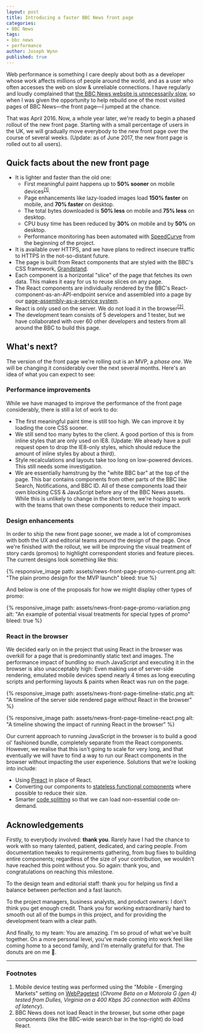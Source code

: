 ```yaml
---
layout: post
title: Introducing a faster BBC News front page
categories:
- BBC News
tags:
- bbc news
- performance
author: Joseph Wynn
published: true
---
```


Web performance is something I care deeply about both as a developer whose work affects millions of people around the world, and as a user who often accesses the web on slow & unreliable connections. I have regularly and loudly complained that [the BBC News website is unnecessarily slow](/redefining-the-bcc-news-core-experience/), so when I was given the opportunity to help rebuild one of the most visited pages of BBC News—the front page—I jumped at the chance.

That was April 2016. Now, a whole year later, we're ready to begin a phased rollout of the new front page. Starting with a small percentage of users in the UK, we will gradually move everybody to the new front page over the course of several weeks. (Update: as of June 2017, the new front page is rolled out to all users).

## Quick facts about the new front page

* It is lighter and faster than the old one:
  * First meaningful paint happens up to **50% sooner** on mobile devices<sup><a href="#footnotes">[1]</a></sup>.
  * Page enhancements like lazy-loaded images load **150% faster** on mobile, and **70% faster** on desktop.
  * The total bytes downloaded is **50% less** on mobile and **75% less** on desktop.
  * CPU busy time has been reduced by **30%** on mobile and by **50%** on desktop.
  * Performance monitoring has been automated with [SpeedCurve](https://speedcurve.com/) from the beginning of the project.<!--more-->
* It is available over HTTPS, and we have plans to redirect insecure traffic to HTTPS in the not-so-distant future.
* The page is built from React components that are styled with the BBC's CSS framework, [Grandstand](https://github.com/bbc/grandstand).
* Each component is a horizontal "slice" of the page that fetches its own data. This makes it easy for us to reuse slices on any page.
* The React components are individually rendered by the BBC's React-component-as-an-API-endpoint service and assembled into a page by our [page-assembly-as-a-service system](/how-we-assemble-web-pages-at-bbc-news/).
* React is only used on the server. We do not load it in the browser<sup><a href="#footnotes">[2]</a></sup>.
* The development team consists of 5 developers and 1 tester, but we have collaborated with over 60 other developers and testers from all around the BBC to build this page.

## What's next?

The version of the front page we're rolling out is an MVP, a _phase one_. We will be changing it considerably over the next several months. Here's an idea of what you can expect to see:

### Performance improvements

While we have managed to improve the performance of the front page considerably, there is still a lot of work to do:

* The first meaningful paint time is still too high. We can improve it by loading the core CSS sooner.
* We still send too many bytes to the client. A good portion of this is from inline styles that are only used on IE8. (Update: We already have a pull request open to drop the IE8-only styles, which should reduce the amount of inline styles by about a third).
* Style recalculations and layouts take too long on low-powered devices. This still needs some investigation.
* We are essentially hamstrung by the "white BBC bar" at the top of the page. This bar contains components from other parts of the BBC like Search, Notifications, and BBC ID. All of these components load their own blocking CSS & JavaScript before any of the BBC News assets. While this is unlikely to change in the short term, we're hoping to work with the teams that own these components to reduce their impact.

### Design enhancements

In order to ship the new front page sooner, we made a lot of compromises with both the UX and editorial teams around the design of the page. Once we're finished with the rollout, we will be improving the visual treatment of story cards (promos) to highlight correspondent stories and feature pieces. The current designs look something like this:

{% responsive_image path: assets/news-front-page-promo-current.png alt: "The plain promo design for the MVP launch" bleed: true %}

And below is one of the proposals for how we might display other types of promo:

{% responsive_image path: assets/news-front-page-promo-variation.png alt: "An example of potential visual treatments for special types of promo" bleed: true %}

### React in the browser

We decided early on in the project that using React in the browser was overkill for a page that is predominantly static text and images. The performance impact of bundling so much JavaScript and executing it in the browser is also unacceptably high: Even making use of server-side rendering, emulated mobile devices spend nearly 4 times as long executing scripts and performing layouts & paints when React was run on the page.

{% responsive_image path: assets/news-front-page-timeline-static.png alt: "A timeline of the server side rendered page without React in the browser" %}

{% responsive_image path: assets/news-front-page-timeline-react.png alt: "A timeline showing the impact of running React in the browser" %}

Our current approach to running JavaScript in the browser is to build a good ol' fashioned bundle, completely separate from the React components. However, we realise that this isn't going to scale for very long, and that eventually we will have to find a way to run our React components in the browser without impacting the user experience. Solutions that we're looking into include:

* Using [Preact](https://preactjs.com/) in place of React.
* Converting our components to [stateless functional components](https://preactjs.com/guide/types-of-components#stateless-functional-components) where possible to reduce their size.
* Smarter [code splitting](https://webpack.js.org/guides/code-splitting/) so that we can load non-essential code on-demand.

## Acknowledgements

Firstly, to everybody involved: **thank you**. Rarely have I had the chance to work with so many talented, patient, dedicated, and caring people. From documentation tweaks to requirements gathering, from bug fixes to building entire components; regardless of the size of your contribution, we wouldn't have reached this point without you. So again: thank you, and congratulations on reaching this milestone.

To the design team and editorial staff: thank you for helping us find a balance between perfection and a fast launch.

To the project managers, business analysts, and product owners: I don't think you get enough credit. Thank you for working extraordinarily hard to smooth out all of the bumps in this project, and for providing the development team with a clear path.

And finally, to my team: You are amazing. I'm so proud of what we've built together. On a more personal level, you've made coming into work feel like coming home to a second family, and I'm eternally grateful for that. The donuts are on me 💜.

<hr>

### Footnotes

1. Mobile device testing was performed using the "Mobile - Emerging Markets" setting on [WebPagetest](https://www.webpagetest.org/) (_Chrome Beta on a Motorola G (gen 4) tested from Dulles, Virginia on a 400 Kbps 3G connection with 400ms of latency_).
2. BBC News does not load React in the browser, but some other page components (like the BBC-wide search bar in the top-right) do load React.
